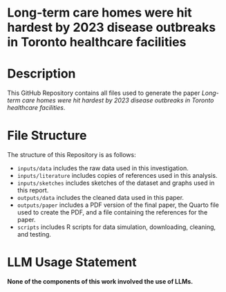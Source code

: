 # Long-term care homes were hit hardest by 2023 disease outbreaks in Toronto healthcare facilities

# Description

This GitHub Repository contains all files used to generate the paper *Long-term care homes were hit hardest by 2023 disease outbreaks in Toronto healthcare facilities*.

# File Structure

The structure of this Repository is as follows:

- `inputs/data` includes the raw data used in this investigation.
- `inputs/literature` includes copies of references used in this analysis.
- `inputs/sketches` includes sketches of the dataset and graphs used in this report.
- `outputs/data` includes the cleaned data used in this paper.
- `outputs/paper` includes a PDF version of the final paper, the Quarto file used to create the PDF, and a file containing the references for the paper.
- `scripts` includes R scripts for data simulation, downloading, cleaning, and testing.

# LLM Usage Statement

**None of the components of this work involved the use of LLMs.**
